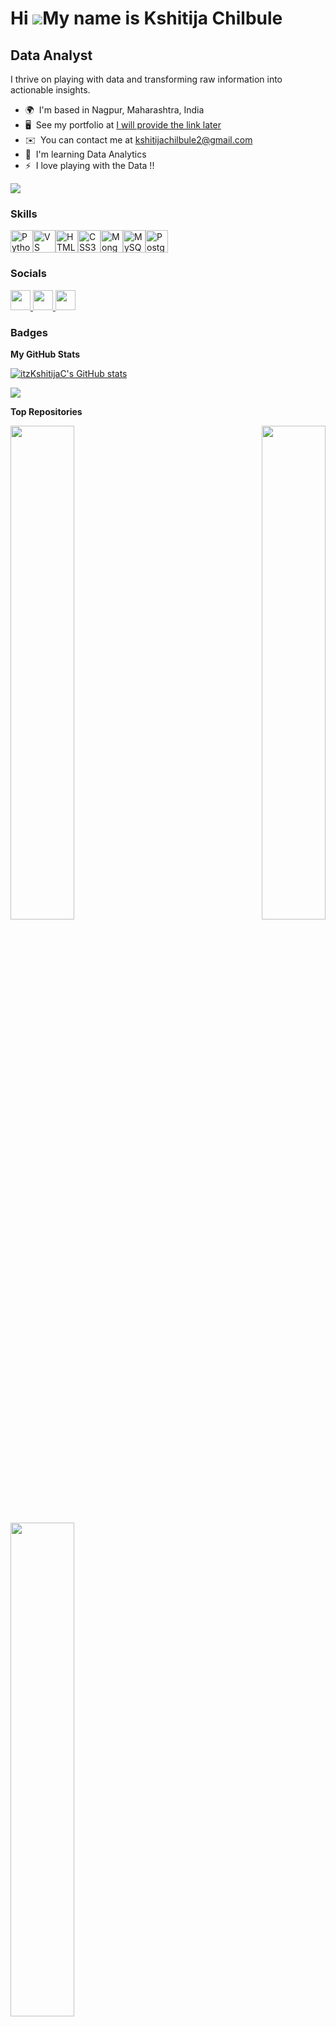 Hi ![](https://user-images.githubusercontent.com/18350557/176309783-0785949b-9127-417c-8b55-ab5a4333674e.gif)My name is Kshitija Chilbule
=========================================================================================================================================

Data Analyst
------------

I thrive on playing with data and transforming raw information into actionable insights.

* 🌍  I'm based in Nagpur, Maharashtra, India
* 🖥️  See my portfolio at [I will provide the link later](http://mylink)
* ✉️  You can contact me at [kshitijachilbule2@gmail.com](mailto:kshitijachilbule2@gmail.com )
* 🧠  I'm learning Data Analytics
* ⚡  I love playing with the Data !!

<a href="https://www.github.com/itzKshitijaC" target="_blank" rel="noreferrer"><img
src="https://img.shields.io/github/followers/itzKshitijaC?logo=github&style=for-the-badge&color=64748b&labelColor=22272e" /></a>

### Skills


<p align="left">
<a href="https://www.python.org/" target="_blank" rel="noreferrer"><img src="https://raw.githubusercontent.com/danielcranney/readme-generator/main/public/icons/skills/python-colored.svg" width="36" height="36" alt="Python" /></a><a href="https://code.visualstudio.com/" target="_blank" rel="noreferrer"><img src="https://raw.githubusercontent.com/danielcranney/readme-generator/main/public/icons/skills/visualstudiocode.svg" width="36" height="36" alt="VS Code" /></a><a href="https://developer.mozilla.org/en-US/docs/Glossary/HTML5" target="_blank" rel="noreferrer"><img src="https://raw.githubusercontent.com/danielcranney/readme-generator/main/public/icons/skills/html5-colored.svg" width="36" height="36" alt="HTML5" /></a><a href="https://www.w3.org/TR/CSS/#css" target="_blank" rel="noreferrer"><img src="https://raw.githubusercontent.com/danielcranney/readme-generator/main/public/icons/skills/css3-colored.svg" width="36" height="36" alt="CSS3" /></a><a href="https://www.mongodb.com/" target="_blank" rel="noreferrer"><img src="https://raw.githubusercontent.com/danielcranney/readme-generator/main/public/icons/skills/mongodb-colored.svg" width="36" height="36" alt="MongoDB" /></a><a href="https://www.mysql.com/" target="_blank" rel="noreferrer"><img src="https://raw.githubusercontent.com/danielcranney/readme-generator/main/public/icons/skills/mysql-colored.svg" width="36" height="36" alt="MySQL" /></a><a href="https://www.postgresql.org/" target="_blank" rel="noreferrer"><img src="https://raw.githubusercontent.com/danielcranney/readme-generator/main/public/icons/skills/postgresql-colored.svg" width="36" height="36" alt="PostgreSQL" /></a>
</p>


### Socials

<p align="left"> <a href="https://www.github.com/itzKshitijaC" target="_blank" rel="noreferrer"> <picture> <source media="(prefers-color-scheme: dark)" srcset="https://raw.githubusercontent.com/danielcranney/readme-generator/main/public/icons/socials/github-dark.svg" /> <source media="(prefers-color-scheme: light)" srcset="https://raw.githubusercontent.com/danielcranney/readme-generator/main/public/icons/socials/github.svg" /> <img src="https://raw.githubusercontent.com/danielcranney/readme-generator/main/public/icons/socials/github.svg" width="32" height="32" /> </picture> </a> <a href="https://www.linkedin.com/in/kshitija-chilbule-6ba4532b1/" target="_blank" rel="noreferrer"> <picture> <source media="(prefers-color-scheme: dark)" srcset="https://raw.githubusercontent.com/danielcranney/readme-generator/main/public/icons/socials/linkedin-dark.svg" /> <source media="(prefers-color-scheme: light)" srcset="https://raw.githubusercontent.com/danielcranney/readme-generator/main/public/icons/socials/linkedin.svg" /> <img src="https://raw.githubusercontent.com/danielcranney/readme-generator/main/public/icons/socials/linkedin.svg" width="32" height="32" /> </picture> </a> <a href="http://www.medium.com/@kshitijachilbule2" target="_blank" rel="noreferrer"> <picture> <source media="(prefers-color-scheme: dark)" srcset="https://raw.githubusercontent.com/danielcranney/readme-generator/main/public/icons/socials/medium-dark.svg" /> <source media="(prefers-color-scheme: light)" srcset="https://raw.githubusercontent.com/danielcranney/readme-generator/main/public/icons/socials/medium.svg" /> <img src="https://raw.githubusercontent.com/danielcranney/readme-generator/main/public/icons/socials/medium.svg" width="32" height="32" /> </picture> </a></p>

### Badges

<b>My GitHub Stats</b>

<a href="http://www.github.com/itzKshitijaC"><img src="https://github-readme-stats.vercel.app/api?username=itzKshitijaC&show_icons=true&hide=&count_private=true&title_color=0891b2&text_color=ffffff&icon_color=64748b&bg_color=22272e&hide_border=true&show_icons=true" alt="itzKshitijaC's GitHub stats" /></a>

<a href="http://www.github.com/itzKshitijaC"><img src="https://github-readme-streak-stats.herokuapp.com/?user=itzKshitijaC&stroke=ffffff&background=22272e&ring=0891b2&fire=0891b2&currStreakNum=ffffff&currStreakLabel=0891b2&sideNums=ffffff&sideLabels=ffffff&dates=ffffff&hide_border=true" /></a>

<b>Top Repositories</b>

<div width="100%" align="center"><a href="https://github.com/itzKshitijaC/Loan-Approval-Prediction-" align="left"><img align="left" width="45%" src="https://github-readme-stats.vercel.app/api/pin/?username=itzKshitijaC&repo=Loan-Approval-Prediction-&title_color=0891b2&text_color=ffffff&icon_color=64748b&bg_color=22272e&hide_border=true&locale=en" /></a><a href="https://github.com/itzKshitijaC/Twitter-Sentiment-Analysis-" align="right"><img align="right" width="45%" src="https://github-readme-stats.vercel.app/api/pin/?username=itzKshitijaC&repo=Twitter-Sentiment-Analysis-&title_color=0891b2&text_color=ffffff&icon_color=64748b&bg_color=22272e&hide_border=true&locale=en" /></a></div><br /><br /><br /><br /><br /><br /><br />

<br /><br /><br /><br /><br />

<div width="100%" align="center"><a href="https://github.com/itzKshitijaC/Airbnb-NYC-Listings-2019-Detailed-Analysis" align="left"><img align="left" width="45%" src="https://github-readme-stats.vercel.app/api/pin/?username=itzKshitijaC&repo=Airbnb-NYC-Listings-2019-Detailed-Analysis&title_color=0891b2&text_color=ffffff&icon_color=64748b&bg_color=22272e&hide_border=true&locale=en" /></a></div>
